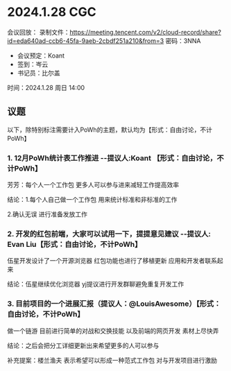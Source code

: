 
# 2024.1.28 CGC

会议回放：
录制文件：https://meeting.tencent.com/v2/cloud-record/share?id=eda640ad-ccb6-45fa-9aeb-2cbdf251a210&from=3
密码：3NNA

- 会议预定：Koant
- 签到：岑云
- 书记员：比尔盖

时间：2024.1.28 周日 14:00

## 议题

以下，除特别标注需要计入PoWh的主题，默认均为【形式：自由讨论，不计PoWh】

### 1. 12月PoWh统计表工作推进  --提议人:Koant 【形式：自由讨论，不计PoWh】


芳芳：每个人一个工作包 更多人可以参与进来减轻工作提高效率

结论：1.每个人自己做一个工作包 用来统计标准和非标准的工作

 2.确认无误 进行准备发放工作

### 2. 开发的红包前端，大家可以试用一下，提提意见建议 --提议人: Evan Liu【形式：自由讨论，不计PoWh】


伍星开发设计了一个开源浏览器 红包功能也进行了移植更新 应用和开发者联系起来 

结论：伍星继续优化浏览器 yj提议进行开发群聊避免重复开发工作
      
### 3. 目前项目的一个进展汇报（提议人：@LouisAwesome）【形式：自由讨论，不计PoWh】


做一个链游 目前进行简单的对战和交换技能 以及前端的网页开发 素材上尽快弄

结论：之后会把分工详细更新出来希望更多的人可以参与

补充提案：楼兰渔夫 表示希望可以形成一种范式工作包 对与开发项目进行激励
